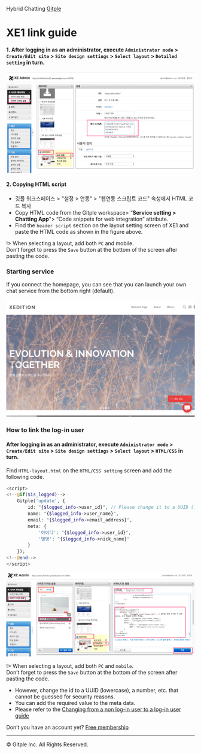 Hybrid Chatting [Gitple](https://gitple.io/en)

# XE1 link guide

#### 1. After logging in as an administrator, execute `Administrator mode` > `Create/Edit site` > `Site design settings` > `Select layout` > `Detailed setting` in turn.


![xe1 script](./assets/images/xe1-sdk/sdk_xe1-script.png) 

#### 2. Copying HTML script
* 깃플 워크스페이스 > "설정 > 연동" > "웹연동 스크립트 코드" 속성에서 HTML 코드 복사
* Copy HTML code from the Gitple workspace> “**Service setting > Chatting App**"> “Code snippets for web integration” attribute.
* Find the `header script` section on the layout setting screen of XE1 and paste the HTML code as shown in the figure above.

!> When selecting a layout, add both `PC` and mobile. <br>
Don’t forget to press the `Save` button at the bottom of the screen after pasting the code.

### Starting service

If you connect the homepage, you can see that you can launch your own chat service from the bottom right (default).

![xe1 gitple pc](./assets/images/xe1-sdk/sdk_xe1_gitple_pc.png)


### How to link the log-in user

#### After logging in as an administrator, execute `Administrator mode` > `Create/Edit site` > `Site design settings` > `Select layout` > `HTML/CSS` in turn.

Find `HTML-layout.html` on the `HTML/CSS setting` screen and add the following code.

```php
<script>
<!--@if($is_logged)-->
    Gitple('update', {
        id: "{$logged_info->user_id}", // Please change it to a UUID (lowercase), a number, etc. that can not be guessed for security reasons.
        name: "{$logged_info->user_name}",
        email: "{$logged_info->email_address}",
        meta: {
            '아이디': "{$logged_info->user_id}",
            '별명': "{$logged_info->nick_name}"
        }
    });
<!--@end-->
</script>
```

![xe1 login script](assets/images/xe1-sdk/sdk_xe1_login_script.png)

!> When selecting a layout, add both `PC` and `mobile`.  <br>
Don’t forget to press the `Save` button at the bottom of the screen after pasting the code.

  * However, change the id to a UUID (lowercase), a number, etc. that cannot be guessed for security reasons.
  * You can add the required value to the meta data.
  * Please refer to the [Changing from a non log-in user to a log-in user guide](https://guide.gitple.io/#/en/web-sdk?id=changing-from-a-non-log-in-user-to-a-log-in-user)


Don’t you have an account yet? [Free membership](https://workspace.gitple.io/#/register/en)

---


© Gitple Inc. All Rights Reserved.
